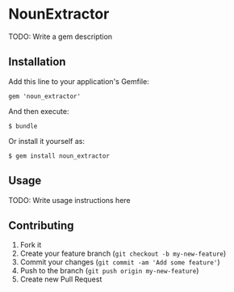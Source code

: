 # NounExtractor

TODO: Write a gem description

## Installation

Add this line to your application's Gemfile:

    gem 'noun_extractor'

And then execute:

    $ bundle

Or install it yourself as:

    $ gem install noun_extractor

## Usage

TODO: Write usage instructions here

## Contributing

1. Fork it
2. Create your feature branch (`git checkout -b my-new-feature`)
3. Commit your changes (`git commit -am 'Add some feature'`)
4. Push to the branch (`git push origin my-new-feature`)
5. Create new Pull Request
